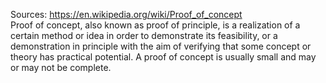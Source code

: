 Sources:
https://en.wikipedia.org/wiki/Proof_of_concept
\
Proof of concept, also known as proof of principle, is a realization of a certain method or idea in order to demonstrate its feasibility, or a demonstration in principle with the aim of verifying that some concept or theory has practical potential. A proof of concept is usually small and may or may not be complete.
